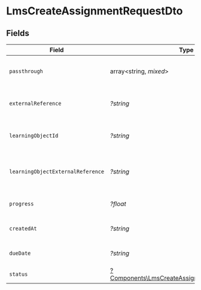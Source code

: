 # LmsCreateAssignmentRequestDto


## Fields

| Field                                                                                                             | Type                                                                                                              | Required                                                                                                          | Description                                                                                                       | Example                                                                                                           |
| ----------------------------------------------------------------------------------------------------------------- | ----------------------------------------------------------------------------------------------------------------- | ----------------------------------------------------------------------------------------------------------------- | ----------------------------------------------------------------------------------------------------------------- | ----------------------------------------------------------------------------------------------------------------- |
| `passthrough`                                                                                                     | array<string, *mixed*>                                                                                            | :heavy_minus_sign:                                                                                                | Value to pass through to the provider                                                                             | {<br/>"other_known_names": "John Doe"<br/>}                                                                       |
| `externalReference`                                                                                               | *?string*                                                                                                         | :heavy_minus_sign:                                                                                                | The external reference associated with this assignment                                                            | e3gd34-23tr21-er234-345er56                                                                                       |
| `learningObjectId`                                                                                                | *?string*                                                                                                         | :heavy_minus_sign:                                                                                                | The learning_object_id associated with this assignment                                                            | e3gd34-23tr21-er234-345er56                                                                                       |
| `learningObjectExternalReference`                                                                                 | *?string*                                                                                                         | :heavy_minus_sign:                                                                                                | The external reference of the learning object associated with this assignment                                     | learning-content-123                                                                                              |
| `progress`                                                                                                        | *?float*                                                                                                          | :heavy_minus_sign:                                                                                                | The progress associated with this assigment                                                                       | 40                                                                                                                |
| `createdAt`                                                                                                       | *?string*                                                                                                         | :heavy_minus_sign:                                                                                                | The date the assignment was created                                                                               | 2021-07-21T14:00:00.000Z                                                                                          |
| `dueDate`                                                                                                         | *?string*                                                                                                         | :heavy_minus_sign:                                                                                                | The date the assignment is due to be completed                                                                    | 2021-07-21T14:00:00.000Z                                                                                          |
| `status`                                                                                                          | [?Components\LmsCreateAssignmentRequestDtoStatus](../../Models/Components/LmsCreateAssignmentRequestDtoStatus.md) | :heavy_minus_sign:                                                                                                | The status of the assignment                                                                                      |                                                                                                                   |